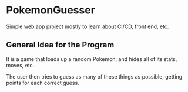 # PokemonGuesser
Simple web app project mostly to learn about CI/CD, front end, etc.

## General Idea for the Program
It is a game that loads up a random Pokemon, and hides all of its stats, moves, etc.

The user then tries to guess as many of these things as possible, getting points for each correct guess.
